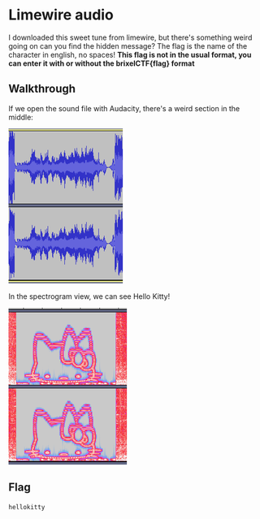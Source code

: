 # Limewire audio

I downloaded this sweet tune from limewire, but there's something weird going on can you find the hidden message? The flag is the name of the character in english, no spaces! **This flag is not in the usual format, you can enter it with or without the brixelCTF{flag} format**

## Walkthrough

If we open the sound file with Audacity, there's a weird section in the middle:

![image-20210102111712952](./image-20210102111712952.png)

In the spectrogram view, we can see Hello Kitty!

![image-20210102111809326](./image-20210102111809326.png)

## Flag

```
hellokitty
```



